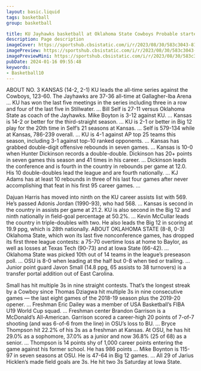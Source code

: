 ```yaml
---
layout: basic.liquid
tags: basketball
group: basketball

title: KU Jayhawks basketball at Oklahoma State Cowboys Probable starters, tipoff time & TV
description: Page description
imageCover: https://sportshub.cbsistatic.com/i/r/2023/08/30/583c3043-819a-4807-b0ec-45948796eb22/thumbnail/1200x675/d2e82852e2d1e1b145561243fcd3c6c6/allen-fieldhouse.jpg
imagePreview: https://sportshub.cbsistatic.com/i/r/2023/08/30/583c3043-819a-4807-b0ec-45948796eb22/thumbnail/1200x675/d2e82852e2d1e1b145561243fcd3c6c6/allen-fieldhouse.jpg
imagePreviewMini: https://sportshub.cbsistatic.com/i/r/2023/08/30/583c3043-819a-4807-b0ec-45948796eb22/thumbnail/1200x675/d2e82852e2d1e1b145561243fcd3c6c6/allen-fieldhouse.jpg
pubDate: 2024-01-16 09:55:48
keywords:
- Basketball10
---
```


ABOUT NO. 3 KANSAS (14-2, 2-1) KU leads the all-time series against the Cowboys, 123-60. The Jayhawks are 37-36 all-time at Gallagher-Iba Arena … KU has won the last five meetings in the series including three in a row and four of the last five in Stillwater. ... Bill Self is 27-11 versus Oklahoma State as coach of the Jayhawks. Mike Boyton is 3-12 against KU. … Kansas is 14-2 or better for the third-straight season. … KU is 2-1 or better in Big 12 play for the 20th time in Self’s 21 seasons at Kansas. … Self is 579-134 while at Kansas, 786-239 overall. … KU is 4-1 against AP top 25 teams this season, including 3-1 against top-10 ranked opponents. … Kansas has grabbed double-digit offensive rebounds in seven games. … Kansas is 10-0 when Hunter Dickinson records a double-double. Dickinson has 20+ points in seven games this season and 41 times in his career. … Dickinson leads the conference and is fourth in the country in rebounds per game at 12.0. His 10 double-doubles lead the league and are fourth nationally. ... KJ Adams has at least 10 rebounds in three of his last four games after never accomplishing that feat in his first 95 career games. …

Dajuan Harris has moved into ninth on the KU career assists list with 569. He’s passed Adonis Jordan (1990-93), who had 568. ... Kansas is second in the country in assists per game at 21.2. KU is also second in the Big 12 and ninth nationally in field-goal percentage at 50.2%. ... Kevin McCullar leads the country in triple-doubles with two. He also leads the Big 12 in scoring at 19.9 ppg, which is 28th nationally. ABOUT OKLAHOMA STATE (8-8, 0-3) Oklahoma State, which won its last five nonconference games, has dropped its first three league contests: a 75-70 overtime loss at home to Baylor, as well as losses at Texas Tech (90-73) and at Iowa State (66-42). … Oklahoma State was picked 10th out of 14 teams in the league’s preseason poll. ... OSU is 8-0 when leading at the half but 0-8 when tied or trailing. … Junior point guard Javon Small (14.8 ppg, 65 assists to 38 turnovers) is a transfer portal addition out of East Carolina. 

Small has hit multiple 3s in nine straight contests. That’s the longest streak by a Cowboy since Thomas Dziagwa hit multiple 3s in nine consecutive games — the last eight games of the 2018-19 season plus the 2019-20 opener. … Freshman Eric Dailey was a member of USA Basketball’s FIBA U19 World Cup squad. … Freshman center Brandon Garrison is a McDonald’s All-American. Garrison scored a career-high 20 points of 7-of-7 shooting (and was 6-of-6 from the line) in OSU’s loss to BU. … Bryce Thompson hit 22.2% of his 3s as a freshman at Kansas. At OSU, he has hit 29.0% as a sophomore, 37.0% as a junior and now 36.8% (25 of 68) as a senior. … Thompson is 14 points shy of 1,000 career points entering the game against his former school. He has 986 points … Mike Boynton is 115-97 in seven seasons at OSU. He is 47-64 in Big 12 games. … All 29 of Jarius Hicklen’s made field goals are 3s. He hit two 3s Saturday at Iowa State.

